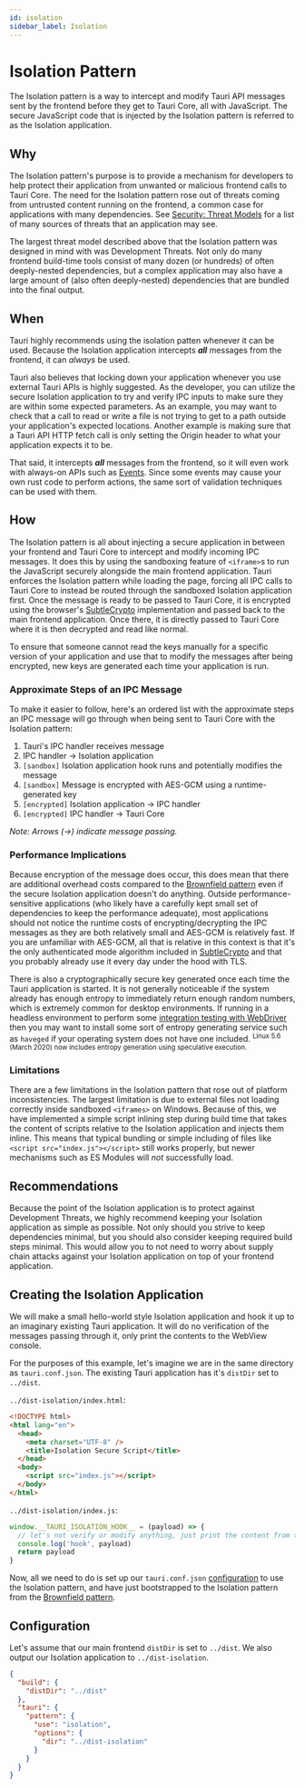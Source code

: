 ```yaml
---
id: isolation
sidebar_label: Isolation
---
```


# Isolation Pattern

The Isolation pattern is a way to intercept and modify Tauri API messages sent by the frontend before they get to Tauri
Core, all with JavaScript. The secure JavaScript code that is injected by the Isolation pattern is referred to as the
Isolation application.

## Why

The Isolation pattern's purpose is to provide a mechanism for developers to help protect their application from unwanted
or malicious frontend calls to Tauri Core. The need for the Isolation pattern rose out of threats coming from
untrusted content running on the frontend, a common case for applications with many dependencies. See
[Security: Threat Models](../../development/security.md#threat-models) for a list of many sources of threats that an
application may see.

The largest threat model described above that the Isolation pattern was designed in mind with was Development Threats.
Not only do many frontend build-time tools consist of many dozen (or hundreds) of often deeply-nested dependencies, but
a complex application may also have a large amount of (also often deeply-nested) dependencies that are bundled into the
final output.

## When

Tauri highly recommends using the isolation patten whenever it can be used. Because the Isolation application intercepts
_**all**_ messages from the frontend, it can _always_ be used.

Tauri also believes that locking down your application whenever you use external Tauri APIs is highly suggested.
As the developer, you can utilize the secure Isolation application to try and verify IPC inputs to make sure they are
within some expected parameters. As an example, you may want to check that a call to read or write a file is not trying
to get to a path outside your application's expected locations. Another example is making sure that a Tauri API HTTP
fetch call is only setting the Origin header to what your application expects it to be.

That said, it intercepts _**all**_ messages from the frontend, so it will even work with always-on APIs such as
[Events](../../examples/events.md). Since some events may cause your own rust code to perform actions, the same sort of
validation techniques can be used with them.

## How

The Isolation pattern is all about injecting a secure application in between your frontend and Tauri Core to intercept
and modify incoming IPC messages. It does this by using the sandboxing feature of `<iframe>`s
to run the JavaScript securely alongside the main frontend application. Tauri enforces the Isolation pattern
while loading the page, forcing all IPC calls to Tauri Core to instead be routed through the sandboxed Isolation
application first. Once the message is ready to be passed to Tauri Core, it is encrypted using the browser's
[SubtleCrypto](https://developer.mozilla.org/en-US/docs/Web/API/SubtleCrypto) implementation and passed back to the main
frontend application. Once there, it is directly passed to Tauri Core where it is then decrypted and read like normal.

To ensure that someone cannot read the keys manually for a specific version of your application and use that to modify
the messages after being encrypted, new keys are generated each time your application is run.

### Approximate Steps of an IPC Message

To make it easier to follow, here's an ordered list with the approximate steps an IPC message will go through when being
sent to Tauri Core with the Isolation pattern:

1. Tauri's IPC handler receives message
2. IPC handler -> Isolation application
3. `[sandbox]` Isolation application hook runs and potentially modifies the message
4. `[sandbox]` Message is encrypted with AES-GCM using a runtime-generated key
5. `[encrypted]` Isolation application -> IPC handler
6. `[encrypted]` IPC handler -> Tauri Core

_Note: Arrows (->) indicate message passing._

### Performance Implications

Because encryption of the message does occur, this does mean that there are additional overhead costs compared to the
[Brownfield pattern](./brownfield.md) even if the secure Isolation application doesn't do anything. Outside
performance-sensitive applications (who likely have a carefully kept small set of dependencies to keep the performance
adequate), most applications should not notice the runtime costs of encrypting/decrypting the IPC messages as they are
both relatively small and AES-GCM is relatively fast. If you are unfamiliar with AES-GCM, all that is relative in this
context is that it's the only authenticated mode algorithm included
in [SubtleCrypto](https://developer.mozilla.org/en-US/docs/Web/API/SubtleCrypto)
and that you probably already use it every day under the hood with TLS.

There is also a cryptographically secure key generated once each time the Tauri application is started. It is not
generally noticeable if the system already has enough entropy to immediately return enough random numbers, which is
extremely common for desktop environments. If running in a headless environment to perform
some [integration testing with WebDriver](../../testing/webdriver/introduction.md)
then you may want to install some sort of entropy generating service such as `haveged` if your operating system does not
have one included. <sup>Linux 5.6 (March 2020) now includes entropy generation using speculative execution.</sup>

### Limitations

There are a few limitations in the Isolation pattern that rose out of platform inconsistencies. The largest limitation
is due to external files not loading correctly inside sandboxed `<iframes>` on Windows. Because of this, we have
implemented a simple script inlining step during build time that takes the content of scripts relative to the
Isolation application and injects them inline. This means that typical bundling or simple including of files like
`<script src="index.js"></script>` still works properly, but newer mechanisms such as ES Modules will _not_ successfully
load.

## Recommendations

Because the point of the Isolation application is to protect against Development Threats, we highly recommend keeping
your Isolation application as simple as possible. Not only should you strive to keep dependencies minimal, but you
should also consider keeping required build steps minimal. This would allow you to
not need to worry about supply chain attacks against your Isolation application on top of your frontend application.

## Creating the Isolation Application

We will make a small hello-world style Isolation application and hook it up to an imaginary existing Tauri application.
It will do no verification of the messages passing through it, only print the contents to the WebView console.

For the purposes of this example, let's imagine we are in the same directory as `tauri.conf.json`. The existing Tauri
application has it's `distDir` set to `../dist`.

`../dist-isolation/index.html`:

```html
<!DOCTYPE html>
<html lang="en">
  <head>
    <meta charset="UTF-8" />
    <title>Isolation Secure Script</title>
  </head>
  <body>
    <script src="index.js"></script>
  </body>
</html>
```

`../dist-isolation/index.js`:

```js
window.__TAURI_ISOLATION_HOOK__ = (payload) => {
  // let's not verify or modify anything, just print the content from the hook
  console.log('hook', payload)
  return payload
}
```

Now, all we need to do is set up our `tauri.conf.json` [configuration](#configuration) to use the Isolation pattern, and
have just bootstrapped to the Isolation pattern from the [Brownfield pattern](./brownfield.md).

## Configuration

Let's assume that our main frontend `distDir` is set to `../dist`. We also output our Isolation application to
`../dist-isolation`.

```json
{
  "build": {
    "distDir": "../dist"
  },
  "tauri": {
    "pattern": {
      "use": "isolation",
      "options": {
        "dir": "../dist-isolation"
      }
    }
  }
}
```
